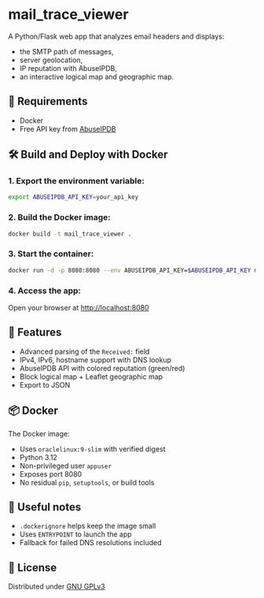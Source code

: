 # mail_trace_viewer

A Python/Flask web app that analyzes email headers and displays:
- the SMTP path of messages,
- server geolocation,
- IP reputation with AbuseIPDB,
- an interactive logical map and geographic map.

## 🚀 Requirements
- Docker
- Free API key from [AbuseIPDB](https://www.abuseipdb.com/register)

## 🛠️ Build and Deploy with Docker

### 1. Export the environment variable:
```bash
export ABUSEIPDB_API_KEY=your_api_key
```

### 2. Build the Docker image:
```bash
docker build -t mail_trace_viewer .
```

### 3. Start the container:
```bash
docker run -d -p 8080:8080 --env ABUSEIPDB_API_KEY=$ABUSEIPDB_API_KEY mail_trace_viewer
```

### 4. Access the app:
Open your browser at [http://localhost:8080](http://localhost:8080)

## 🧪 Features
- Advanced parsing of the `Received:` field
- IPv4, IPv6, hostname support with DNS lookup
- AbuseIPDB API with colored reputation (green/red)
- Block logical map + Leaflet geographic map
- Export to JSON

## 📦 Docker
The Docker image:
- Uses `oraclelinux:9-slim` with verified digest
- Python 3.12
- Non-privileged user `appuser`
- Exposes port 8080
- No residual `pip`, `setuptools`, or build tools

## 🧾 Useful notes
- `.dockerignore` helps keep the image small
- Uses `ENTRYPOINT` to launch the app
- Fallback for failed DNS resolutions included

## 📜 License

Distributed under [GNU GPLv3](LICENSE)
